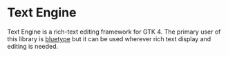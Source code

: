 # Text Engine
Text Engine is a rich-text editing framework for GTK 4. The primary user
of this library is [bluetype](https://github.com/mjakeman/bluetype) but it
can be used wherever rich text display and editing is needed.
